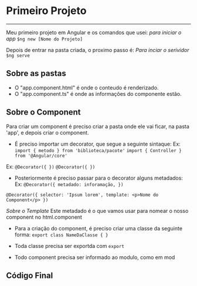 # Primeiro Projeto

---
Meu primeiro projeto em Angular e os comandos que usei:
*para iniciar o app*
`$ng new [Nome do Projeto]`

Depois de entrar na pasta criada, o proximo passo é:
*Para inciar o serividor*
`$ng serve`

## Sobre as pastas

- O "app.component.html" é onde o conteudo é renderizado.
- O "app.component.ts" é onde as informações do componente estão.

## Sobre o Component
Para criar um component é preciso criar a pasta onde ele vai ficar, na pasta 'app', e depois criar o component.

- É preciso importar um decorator, que segue a seguinte sintaque:
Ex: `import { metodo } from 'biblioteca/pacote'`
`import { Controller } from '@Angular/core'`

Ex: `@Decorator({ })`
`@Decorator({ })`

- Posteriormente é preciso passar para o decorator alguns metadados:
Ex: `@Decorator({
    metadado: inforamação,
})`

`@Decorator({
    selector: 'Ipsum lorem',
    template: <p>Nome do Component</p>
})`

*Sobre o Template*
Este metadado é o que vamos usar para nomear o nosso component no html.component

- Para a criação do component, é preciso criar uma classe da seguinte forma:
`export class NameDaClasse { }`

- Toda classe precisa ser exportda com `export`
- Todo component precisa ser informado ao modulo, como em mod

## Código Final


